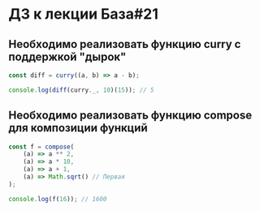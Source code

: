 # ДЗ к лекции База#21

## Необходимо реализовать функцию curry с поддержкой "дырок"

```js
const diff = curry((a, b) => a - b);

console.log(diff(curry._, 10)(15)); // 5
```

## Необходимо реализовать функцию compose для композиции функций

```js
const f = compose(
	(a) => a ** 2,
	(a) => a * 10,
	(a) => a + 1,
	(a) => Math.sqrt() // Первая
);

console.log(f(16)); // 1600
```
